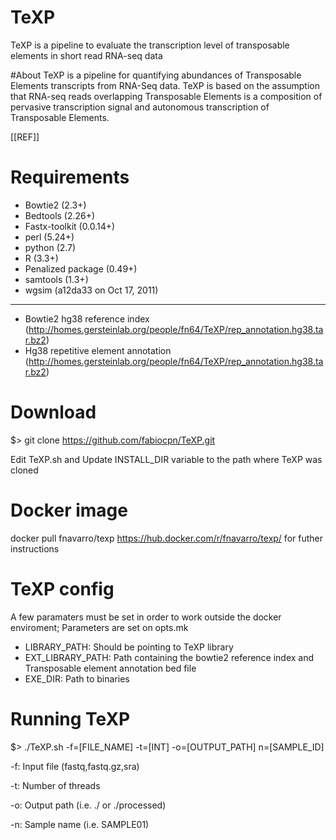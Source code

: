 # TeXP
TeXP is a pipeline to evaluate the transcription level of transposable elements in short read RNA-seq data

#About
TeXP is a pipeline for quantifying abundances of Transposable Elements transcripts from RNA-Seq data. TeXP is based on the assumption that RNA-seq reads overlapping Transposable Elements is a composition of pervasive transcription signal and autonomous transcription of Transposable Elements.

[[REF]]

# Requirements
 - Bowtie2 (2.3+)
 - Bedtools (2.26+)
 - Fastx-toolkit (0.0.14+)
 - perl (5.24+)
 - python (2.7)
 - R (3.3+)
  - Penalized package (0.49+)
 - samtools (1.3+)
 - wgsim (a12da33 on Oct 17, 2011)
---
 - Bowtie2 hg38 reference index (http://homes.gersteinlab.org/people/fn64/TeXP/rep_annotation.hg38.tar.bz2)
 - Hg38 repetitive element annotation (http://homes.gersteinlab.org/people/fn64/TeXP/rep_annotation.hg38.tar.bz2)
 
# Download
 $> git clone https://github.com/fabiocpn/TeXP.git

 Edit TeXP.sh and Update INSTALL_DIR variable to the path where TeXP was cloned 

# Docker image
docker pull fnavarro/texp
https://hub.docker.com/r/fnavarro/texp/ for futher instructions

# TeXP config
 A few paramaters must be set in order to work outside the docker enviroment; Parameters are set on opts.mk

 - LIBRARY_PATH: Should be pointing to TeXP library
 - EXT_LIBRARY_PATH: Path containing the bowtie2 reference index and Transposable element annotation bed file
 - EXE_DIR: Path to binaries


# Running TeXP
 $> ./TeXP.sh -f=[FILE_NAME] -t=[INT] -o=[OUTPUT_PATH] n=[SAMPLE_ID]

 -f: Input file (fastq,fastq.gz,sra)

 -t: Number of threads

 -o: Output path (i.e. ./ or ./processed)

 -n: Sample name (i.e. SAMPLE01)
